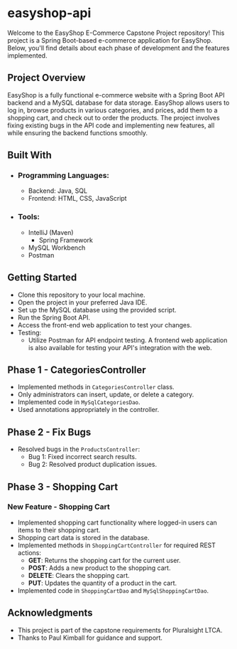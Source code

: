 # easyshop-api

Welcome to the EasyShop E-Commerce Capstone Project repository! This project is a Spring Boot-based e-commerce application for EasyShop. Below, you'll find details about each phase of development and the features implemented.

## Project Overview

EasyShop is a fully functional e-commerce website with a Spring Boot API backend and a MySQL database for data storage. EasyShop allows users to log in, browse products in various categories, and prices, add them to a shopping cart, and check out to order the products. The project involves fixing existing bugs in the API code and implementing new features, all while ensuring the backend functions smoothly.

## Built With
- ### Programming Languages:
  - Backend: Java, SQL
  - Frontend: HTML, CSS, JavaScript
- ### Tools:
  - IntelliJ (Maven)
    - Spring Framework
  - MySQL Workbench
  - Postman
 
## Getting Started
- Clone this repository to your local machine.
- Open the project in your preferred Java IDE.
- Set up the MySQL database using the provided script.
- Run the Spring Boot API.
- Access the front-end web application to test your changes.
- Testing:
  - Utilize Postman for API endpoint testing. A frontend web application is also available for testing your API's integration with the web.

## Phase 1 - CategoriesController
- Implemented methods in `CategoriesController` class.
- Only administrators can insert, update, or delete a category.
- Implemented code in `MySqlCategoriesDao`.
- Used annotations appropriately in the controller.

## Phase 2 - Fix Bugs
- Resolved bugs in the `ProductsController`:
  - Bug 1: Fixed incorrect search results.
  - Bug 2: Resolved product duplication issues.

## Phase 3 - Shopping Cart
### New Feature - Shopping Cart
- Implemented shopping cart functionality where logged-in users can items to their shopping cart.
- Shopping cart data is stored in the database.
- Implemented methods in `ShoppingCartController` for required REST actions:
  - **GET**: Returns the shopping cart for the current user.
  - **POST**: Adds a new product to the shopping cart.
  - **DELETE**: Clears the shopping cart.
  - **PUT**: Updates the quantity of a product in the cart.
- Implemented code in `ShoppingCartDao` and `MySqlShoppingCartDao`.

## Acknowledgments
- This project is part of the capstone requirements for Pluralsight LTCA.
- Thanks to Paul Kimball for guidance and support.



